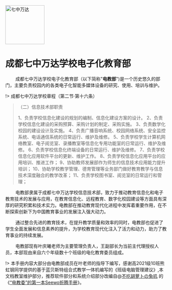 <img title="" src="https://pic.imgdb.cn/item/667f9e57d9c307b7e90f5f1b.png" alt="七中万达" width="122" data-align="center">

# 成都七中万达学校电子化教育部

        成都七中万达学校电子化教育部（以下简称"**电教部**")是一个历史悠久的部门，主要负责校园内的各类电子化智能多媒体设备的研究、使用、培训与维护。

!>  成都七中万达学校章程（第二节·第十六条）

>  （二）信息技术部职责
> 
> 1、负责学校信息化建设的规划的编制、信息化建设方案的设计。
> 2、负责学校信息化建设的采购预算、采购计划的制定、采购实施。
> 3、负责数学化校园的建设设计及实施。
> 4、负责广播音响系统、校园网络系统、安全监控系统、电话通信系统的日常运行、维护及维修。
> 5、负责学校学生计算机网络教室、电子阅览室、录播教室等信息化专用功能室的日常运行、维护及维修。
> 6、负责学校信息化终端设备的日常运行、维护及维修。
> 7、负责学校信息化应用软件平台的更新、维护工作。
> 8、负责学校信息化应用平台的应用培训、推进工作；
> 9、协助教师发展部作为师生的信息技术应用能力提升培训；
> 10、协助学校教学管理、德育管理等业务部门做好教育教学与信息技术深度融合的教学改革；
> 11、负责学校图书室、阅览室的日常运行和管理；

        电教部隶属于成都七中万达学校信息技术部，致力于推动教育信息化和电子教育技术的发展与应用，在教育信息化、远程教育、数字化校园建设等方面具有深厚的研究积累和技术实力。电教部在推动教育现代化进程中发挥着重要作用，在不断探索创新下为中国教育事业的发展注入强大动力。

        通过整合先进的教育技术，在提升教学质量和效率的同时，电教部也促进了学生全面发展和信息素养的提升，为学校教育现代化注入了活力和动力，助力了教育事业的持续发展。

        电教部现有叶庆曦老师为主要管理负责人，王副部长为当前主代理授权人员，本部现由来自六个年级数十个班级的电化教育委员组成。

!> 本手册内容大部分由电教部成员在叶老师的指导下编写，感谢高2021级10班熊虹钢同学提供的基于蓝贝斯特组合式教学一体机编写的《班级电脑管理建议》,本文档教室维护部分，推荐软件部分和系统介绍部分改编自@[不吃胡萝卜の兔叽](https://space.bilibili.com/342739802) 的《[“电教委”的第一本Seewo折腾手册](https://www.bilibili.com/read/cv17558350/)》。
